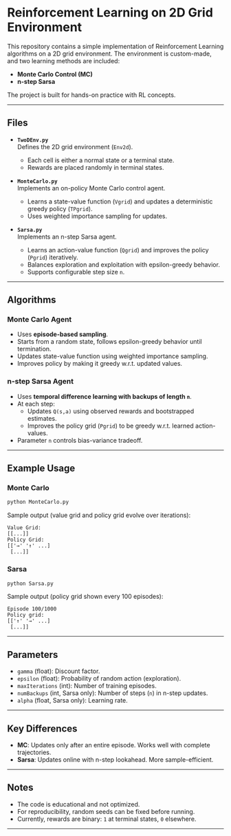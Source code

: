 # Reinforcement Learning on 2D Grid Environment

This repository contains a simple implementation of Reinforcement Learning algorithms on a 2D grid environment. The environment is custom-made, and two learning methods are included:

- **Monte Carlo Control (MC)**
- **n-step Sarsa**

The project is built for hands-on practice with RL concepts.

---

## Files

- **`TwoDEnv.py`**  
  Defines the 2D grid environment (`Env2d`).  
  - Each cell is either a normal state or a terminal state.  
  - Rewards are placed randomly in terminal states.  

- **`MonteCarlo.py`**  
  Implements an on-policy Monte Carlo control agent.  
  - Learns a state-value function (`Vgrid`) and updates a deterministic greedy policy (`TPgrid`).  
  - Uses weighted importance sampling for updates.  

- **`Sarsa.py`**  
  Implements an n-step Sarsa agent.  
  - Learns an action-value function (`Qgrid`) and improves the policy (`Pgrid`) iteratively.  
  - Balances exploration and exploitation with epsilon-greedy behavior.  
  - Supports configurable step size `n`.  

---

## Algorithms

### Monte Carlo Agent
- Uses **episode-based sampling**.  
- Starts from a random state, follows epsilon-greedy behavior until termination.  
- Updates state-value function using weighted importance sampling.  
- Improves policy by making it greedy w.r.t. updated values.  

### n-step Sarsa Agent
- Uses **temporal difference learning with backups of length `n`**.  
- At each step:  
  - Updates `Q(s,a)` using observed rewards and bootstrapped estimates.  
  - Improves the policy grid (`Pgrid`) to be greedy w.r.t. learned action-values.  
- Parameter `n` controls bias-variance tradeoff.  

---

## Example Usage

### Monte Carlo
```bash
python MonteCarlo.py
````

Sample output (value grid and policy grid evolve over iterations):

```
Value Grid:
[[...]]
Policy Grid:
[['→' '↑' ...]
 [...]]
```

### Sarsa

```bash
python Sarsa.py
```

Sample output (policy grid shown every 100 episodes):

```
Episode 100/1000
Policy grid:
[['↑' '→' ...]
 [...]]
```

---

## Parameters

* `gamma` (float): Discount factor.
* `epsilon` (float): Probability of random action (exploration).
* `maxIterations` (int): Number of training episodes.
* `numBackups` (int, Sarsa only): Number of steps (`n`) in n-step updates.
* `alpha` (float, Sarsa only): Learning rate.

---

## Key Differences

* **MC**: Updates only after an entire episode. Works well with complete trajectories.
* **Sarsa**: Updates online with n-step lookahead. More sample-efficient.

---

## Notes

* The code is educational and not optimized.
* For reproducibility, random seeds can be fixed before running.
* Currently, rewards are binary: `1` at terminal states, `0` elsewhere.

---

```
```
